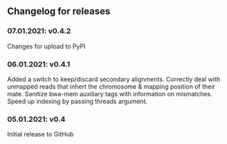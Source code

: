 ## Changelog for releases
### 07.01.2021: v0.4.2
Changes for upload to PyPI
### 06.01.2021: v0.4.1
Added a switch to keep/discard secondary alignments.
Correctly deal with unmapped reads that inhert the chromosome & mapping position of their mate.
Sanitize bwa-mem auxiliary tags with information on mismatches.
Speed up indexing by passing threads argument.
### 05.01.2021: v0.4
Initial release to GitHub
